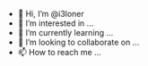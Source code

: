 - 👋 Hi, I’m @i3loner
- 👀 I’m interested in ...
- 🌱 I’m currently learning ...
- 💞️ I’m looking to collaborate on ...
- 📫 How to reach me ...

<!---
i3loner/i3loner is a ✨ special ✨ repository because its `README.md` (this file) appears on your GitHub profile.
You can click the Preview link to take a look at your changes.
--->

